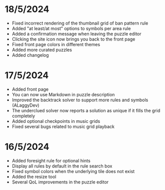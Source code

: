 # 18/5/2024

- Fixed incorrect rendering of the thumbnail grid of ban pattern rule
- Added "at least/at most" options to symbols per area rule
- Added a confirmation message when leaving the puzzle editor
- Clicking the site icon now brings you back to the front page
- Fixed front page colors in different themes
- Added more curated puzzles
- Added changelog

# 17/5/2024

- Added front page
- You can now use Markdown in puzzle description
- Improved the backtrack solver to support more rules and symbols (ALaggyDev)
- The underclued solver now reports a solution as unique if it fills the grid completely
- Added optional checkpoints in music grids
- Fixed several bugs related to music grid playback

# 16/5/2024

- Added foresight rule for optional hints
- Display all rules by default in the rule search box
- Fixed symbol colors when the underlying tile does not exist
- Added the resize tool
- Several QoL improvements in the puzzle editor
